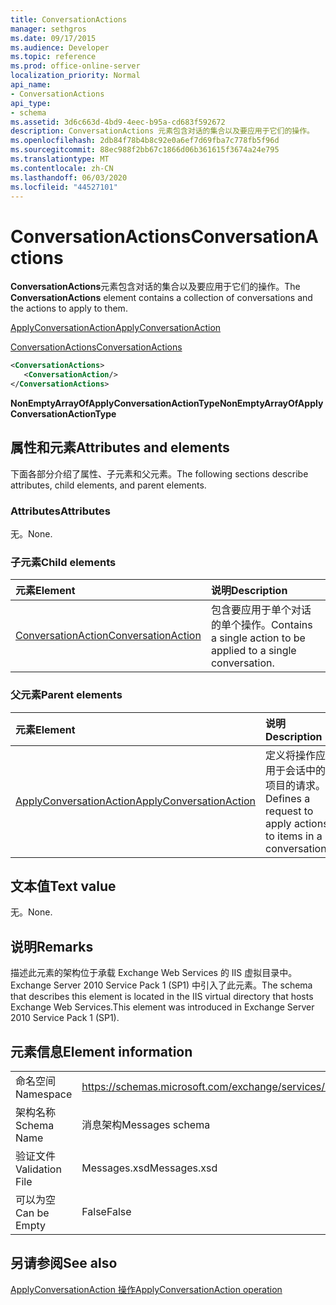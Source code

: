 ```yaml
---
title: ConversationActions
manager: sethgros
ms.date: 09/17/2015
ms.audience: Developer
ms.topic: reference
ms.prod: office-online-server
localization_priority: Normal
api_name:
- ConversationActions
api_type:
- schema
ms.assetid: 3d6c663d-4bd9-4eec-b95a-cd683f592672
description: ConversationActions 元素包含对话的集合以及要应用于它们的操作。
ms.openlocfilehash: 2db84f78b4b8c92e0a6ef7d69fba7c778fb5f96d
ms.sourcegitcommit: 88ec988f2bb67c1866d06b361615f3674a24e795
ms.translationtype: MT
ms.contentlocale: zh-CN
ms.lasthandoff: 06/03/2020
ms.locfileid: "44527101"
---
```

# <a name="conversationactions"></a><span data-ttu-id="e0a88-103">ConversationActions</span><span class="sxs-lookup"><span data-stu-id="e0a88-103">ConversationActions</span></span>

<span data-ttu-id="e0a88-104">**ConversationActions**元素包含对话的集合以及要应用于它们的操作。</span><span class="sxs-lookup"><span data-stu-id="e0a88-104">The **ConversationActions** element contains a collection of conversations and the actions to apply to them.</span></span> 
  
[<span data-ttu-id="e0a88-105">ApplyConversationAction</span><span class="sxs-lookup"><span data-stu-id="e0a88-105">ApplyConversationAction</span></span>](applyconversationaction.md)
  
[<span data-ttu-id="e0a88-106">ConversationActions</span><span class="sxs-lookup"><span data-stu-id="e0a88-106">ConversationActions</span></span>](conversationactions.md)
  
```XML
<ConversationActions>
   <ConversationAction/>
</ConversationActions>
```

 <span data-ttu-id="e0a88-107">**NonEmptyArrayOfApplyConversationActionType**</span><span class="sxs-lookup"><span data-stu-id="e0a88-107">**NonEmptyArrayOfApplyConversationActionType**</span></span>
## <a name="attributes-and-elements"></a><span data-ttu-id="e0a88-108">属性和元素</span><span class="sxs-lookup"><span data-stu-id="e0a88-108">Attributes and elements</span></span>

<span data-ttu-id="e0a88-109">下面各部分介绍了属性、子元素和父元素。</span><span class="sxs-lookup"><span data-stu-id="e0a88-109">The following sections describe attributes, child elements, and parent elements.</span></span>
  
### <a name="attributes"></a><span data-ttu-id="e0a88-110">Attributes</span><span class="sxs-lookup"><span data-stu-id="e0a88-110">Attributes</span></span>

<span data-ttu-id="e0a88-111">无。</span><span class="sxs-lookup"><span data-stu-id="e0a88-111">None.</span></span>
  
### <a name="child-elements"></a><span data-ttu-id="e0a88-112">子元素</span><span class="sxs-lookup"><span data-stu-id="e0a88-112">Child elements</span></span>

|<span data-ttu-id="e0a88-113">**元素**</span><span class="sxs-lookup"><span data-stu-id="e0a88-113">**Element**</span></span>|<span data-ttu-id="e0a88-114">**说明**</span><span class="sxs-lookup"><span data-stu-id="e0a88-114">**Description**</span></span>|
|:-----|:-----|
|[<span data-ttu-id="e0a88-115">ConversationAction</span><span class="sxs-lookup"><span data-stu-id="e0a88-115">ConversationAction</span></span>](conversationaction.md) <br/> |<span data-ttu-id="e0a88-116">包含要应用于单个对话的单个操作。</span><span class="sxs-lookup"><span data-stu-id="e0a88-116">Contains a single action to be applied to a single conversation.</span></span>  <br/> |
   
### <a name="parent-elements"></a><span data-ttu-id="e0a88-117">父元素</span><span class="sxs-lookup"><span data-stu-id="e0a88-117">Parent elements</span></span>

|<span data-ttu-id="e0a88-118">**元素**</span><span class="sxs-lookup"><span data-stu-id="e0a88-118">**Element**</span></span>|<span data-ttu-id="e0a88-119">**说明**</span><span class="sxs-lookup"><span data-stu-id="e0a88-119">**Description**</span></span>|
|:-----|:-----|
|[<span data-ttu-id="e0a88-120">ApplyConversationAction</span><span class="sxs-lookup"><span data-stu-id="e0a88-120">ApplyConversationAction</span></span>](applyconversationaction.md) <br/> |<span data-ttu-id="e0a88-121">定义将操作应用于会话中的项目的请求。</span><span class="sxs-lookup"><span data-stu-id="e0a88-121">Defines a request to apply actions to items in a conversation.</span></span>  <br/> |
   
## <a name="text-value"></a><span data-ttu-id="e0a88-122">文本值</span><span class="sxs-lookup"><span data-stu-id="e0a88-122">Text value</span></span>

<span data-ttu-id="e0a88-123">无。</span><span class="sxs-lookup"><span data-stu-id="e0a88-123">None.</span></span>
  
## <a name="remarks"></a><span data-ttu-id="e0a88-124">说明</span><span class="sxs-lookup"><span data-stu-id="e0a88-124">Remarks</span></span>

<span data-ttu-id="e0a88-125">描述此元素的架构位于承载 Exchange Web Services 的 IIS 虚拟目录中。Exchange Server 2010 Service Pack 1 (SP1) 中引入了此元素。</span><span class="sxs-lookup"><span data-stu-id="e0a88-125">The schema that describes this element is located in the IIS virtual directory that hosts Exchange Web Services.This element was introduced in Exchange Server 2010 Service Pack 1 (SP1).</span></span>
  
## <a name="element-information"></a><span data-ttu-id="e0a88-126">元素信息</span><span class="sxs-lookup"><span data-stu-id="e0a88-126">Element information</span></span>

|||
|:-----|:-----|
|<span data-ttu-id="e0a88-127">命名空间</span><span class="sxs-lookup"><span data-stu-id="e0a88-127">Namespace</span></span>  <br/> |https://schemas.microsoft.com/exchange/services/2006/messages  <br/> |
|<span data-ttu-id="e0a88-128">架构名称</span><span class="sxs-lookup"><span data-stu-id="e0a88-128">Schema Name</span></span>  <br/> |<span data-ttu-id="e0a88-129">消息架构</span><span class="sxs-lookup"><span data-stu-id="e0a88-129">Messages schema</span></span>  <br/> |
|<span data-ttu-id="e0a88-130">验证文件</span><span class="sxs-lookup"><span data-stu-id="e0a88-130">Validation File</span></span>  <br/> |<span data-ttu-id="e0a88-131">Messages.xsd</span><span class="sxs-lookup"><span data-stu-id="e0a88-131">Messages.xsd</span></span>  <br/> |
|<span data-ttu-id="e0a88-132">可以为空</span><span class="sxs-lookup"><span data-stu-id="e0a88-132">Can be Empty</span></span>  <br/> |<span data-ttu-id="e0a88-133">False</span><span class="sxs-lookup"><span data-stu-id="e0a88-133">False</span></span>  <br/> |
   
## <a name="see-also"></a><span data-ttu-id="e0a88-134">另请参阅</span><span class="sxs-lookup"><span data-stu-id="e0a88-134">See also</span></span>



[<span data-ttu-id="e0a88-135">ApplyConversationAction 操作</span><span class="sxs-lookup"><span data-stu-id="e0a88-135">ApplyConversationAction operation</span></span>](applyconversationaction-operation.md)

